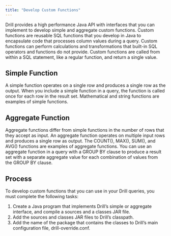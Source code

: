 ```yaml
---
title: "Develop Custom Functions"
---
```


Drill provides a high performance Java API with interfaces that you can
implement to develop simple and aggregate custom functions. Custom functions
are reusable SQL functions that you develop in Java to encapsulate code that
processes column values during a query. Custom functions can perform
calculations and transformations that built-in SQL operators and functions do
not provide. Custom functions are called from within a SQL statement, like a
regular function, and return a single value.

## Simple Function

A simple function operates on a single row and produces a single row as the
output. When you include a simple function in a query, the function is called
once for each row in the result set. Mathematical and string functions are
examples of simple functions.

## Aggregate Function

Aggregate functions differ from simple functions in the number of rows that
they accept as input. An aggregate function operates on multiple input rows
and produces a single row as output. The COUNT(), MAX(), SUM(), and AVG()
functions are examples of aggregate functions. You can use an aggregate
function in a query with a GROUP BY clause to produce a result set with a
separate aggregate value for each combination of values from the GROUP BY
clause.

## Process

To develop custom functions that you can use in your Drill queries, you must
complete the following tasks:

  1. Create a Java program that implements Drill’s simple or aggregate interface, and compile a sources and a classes JAR file.
  2. Add the sources and classes JAR files to Drill’s classpath.
  3. Add the name of the package that contains the classes to Drill’s main configuration file, drill-override.conf. 
